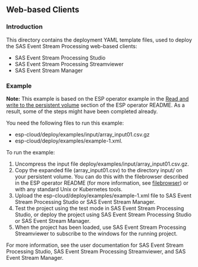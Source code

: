 ## Web-based Clients

### Introduction

This directory contains the deployment YAML template files, used to deploy the SAS Event Stream Processing web-based clients:

* SAS Event Stream Processing Studio
* SAS Event Stream Processing Streamviewer
* SAS Event Stream Manager

### Example

**Note:** This example is based on the ESP operator example in the  [Read and write to the persistent volume](../operator#read-and-write-to-the-persistent-volume) section of the ESP operator README. As a result, some of the steps might have been completed already.

You need the following files to run this example: 

* esp-cloud/deploy/examples/input/array_input01.csv.gz
* esp-cloud/deploy/examples/example-1.xml. 

To run the example:
1. Uncompress the input file deploy/examples/input/array_input01.csv.gz. 
1. Copy the expanded file (array_input01.csv) to the directory input/ on your persistent volume. You can do this with the filebrowser described in the ESP operator README (for more information, see [filebrowser](/../../#using-filebrowser)) or with any standard Unix or Kubernetes tools.
1. Upload the esp-cloud/deploy/examples/example-1.xml file to SAS Event Stream Processing Studio or SAS Event Stream Manager.
1. Test the project using the test mode in SAS Event Stream Processing Studio, or deploy the project using SAS Event Stream Processing Studio or SAS Event Stream Manager.
1. When the project has been loaded, use SAS Event Stream Processing Streamviewer to subscribe to the windows for the running project.

For more information, see the user documentation for SAS Event Stream Processing Studio, SAS Event Stream Processing Streamviewer, and SAS Event Stream Manager.
